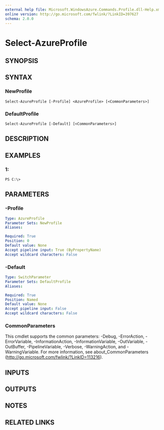 ```yaml
---
external help file: Microsoft.WindowsAzure.Commands.Profile.dll-Help.xml
online version: http://go.microsoft.com/fwlink/?LinkID=397627
schema: 2.0.0
---
```


# Select-AzureProfile

## SYNOPSIS

## SYNTAX

### NewProfile
```
Select-AzureProfile [-Profile] <AzureProfile> [<CommonParameters>]
```

### DefaultProfile
```
Select-AzureProfile [-Default] [<CommonParameters>]
```

## DESCRIPTION

## EXAMPLES

### 1:
```
PS C:\>
```

## PARAMETERS

### -Profile
```yaml
Type: AzureProfile
Parameter Sets: NewProfile
Aliases: 

Required: True
Position: 0
Default value: None
Accept pipeline input: True (ByPropertyName)
Accept wildcard characters: False
```

### -Default
```yaml
Type: SwitchParameter
Parameter Sets: DefaultProfile
Aliases: 

Required: True
Position: Named
Default value: None
Accept pipeline input: False
Accept wildcard characters: False
```

### CommonParameters
This cmdlet supports the common parameters: -Debug, -ErrorAction, -ErrorVariable, -InformationAction, -InformationVariable, -OutVariable, -OutBuffer, -PipelineVariable, -Verbose, -WarningAction, and -WarningVariable. For more information, see about_CommonParameters (http://go.microsoft.com/fwlink/?LinkID=113216).

## INPUTS

## OUTPUTS

## NOTES

## RELATED LINKS

